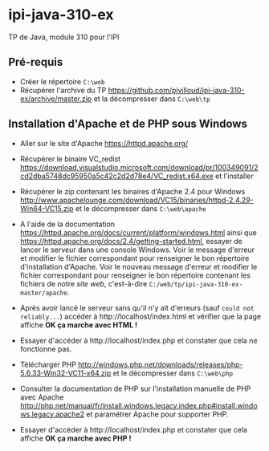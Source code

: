 # ipi-java-310-ex
TP de Java, module 310 pour l'IPI

## Pré-requis

- Créer le répertoire `C:\web`
- Récupérer l'archive du TP https://github.com/pjvilloud/ipi-java-310-ex/archive/master.zip et la décompresser dans `C:\web\tp`

## Installation d'Apache et de PHP sous Windows

- Aller sur le site d'Apache https://httpd.apache.org/
- Récupérer le binaire VC_redist https://download.visualstudio.microsoft.com/download/pr/100349091/2cd2dba5748dc95950a5c42c2d2d78e4/VC_redist.x64.exe et l'installer
- Récupérer le zip contenant les binaires d'Apache 2.4 pour Windows http://www.apachelounge.com/download/VC15/binaries/httpd-2.4.29-Win64-VC15.zip et le décompresser dans `C:\web\apache`
- A l'aide de la documentation https://httpd.apache.org/docs/current/platform/windows.html ainsi que https://httpd.apache.org/docs/2.4/getting-started.html, essayer de lancer le serveur dans une console Windows. Voir le message d'erreur et modifier le fichier correspondant pour renseigner le bon répertoire d'installation d'Apache. Voir le nouveau message d'erreur et modifier le fichier correspondant pour renseigner le bon répertoire contenant les fichiers de notre *site web*, c'est-à-dire `C:/web/tp/ipi-java-310-ex-master/apache`. 
- Après avoir lancé le serveur sans qu'il n'y ait d'erreurs (sauf `could not reliably...`) accéder à http://localhost/index.html et vérifier que la page affiche **OK ça marche avec HTML !**
- Essayer d'accéder à http://localhost/index.php et constater que cela ne fonctionne pas.

- Télécharger PHP http://windows.php.net/downloads/releases/php-5.6.33-Win32-VC11-x64.zip et le décompresser dans `C:\web\php`
- Consulter la documentation de PHP sur l'installation manuelle de PHP avec Apache http://php.net/manual/fr/install.windows.legacy.index.php#install.windows.legacy.apache2 et paramétrer Apache pour supporter PHP.
- Essayer d'accéder à http://localhost/index.php et constater que cela affiche **OK ça marche avec PHP !**
